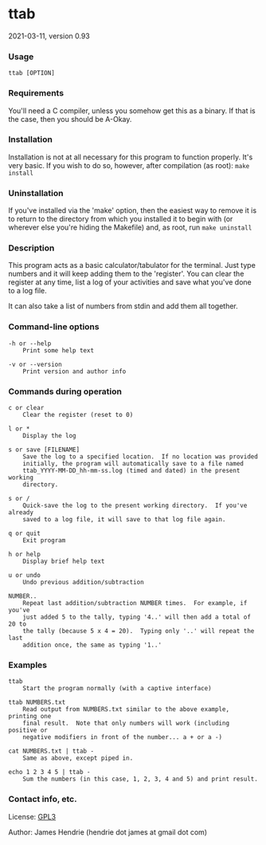 # ttab
2021-03-11, version 0.93

### Usage
`ttab [OPTION]`

### Requirements
You'll need a C compiler, unless you somehow get this as a binary.  If that
is the case, then you should be A-Okay.

### Installation
Installation is not at all necessary for this program to function properly.
It's very basic.  If you wish to do so, however, after compilation (as
root):  `make install`

### Uninstallation
If you've installed via the 'make' option, then the easiest way to remove it
is to return to the directory from which you installed it to begin with (or
wherever else you're hiding the Makefile) and, as root, run `make uninstall`

### Description
This program acts as a basic calculator/tabulator for the terminal.  Just
type numbers and it will keep adding them to the 'register'.  You can clear
the register at any time, list a log of your activities and save what you've
done to a log file.

It can also take a list of numbers from stdin and add them all together.

### Command-line options
```
-h or --help
	Print some help text

-v or --version
	Print version and author info
```

### Commands during operation
```
c or clear
	Clear the register (reset to 0)

l or *
	Display the log

s or save [FILENAME]
	Save the log to a specified location.  If no location was provided
	initially, the program will automatically save to a file named
	ttab_YYYY-MM-DD_hh-mm-ss.log (timed and dated) in the present working
	directory.

s or /
	Quick-save the log to the present working directory.  If you've already
	saved to a log file, it will save to that log file again.

q or quit
	Exit program

h or help
	Display brief help text

u or undo
	Undo previous addition/subtraction

NUMBER..
	Repeat last addition/subtraction NUMBER times.  For example, if you've
	just added 5 to the tally, typing '4..' will then add a total of 20 to
	the tally (because 5 x 4 = 20).  Typing only '..' will repeat the last
	addition once, the same as typing '1..'
```

### Examples
```
ttab
	Start the program normally (with a captive interface)

ttab NUMBERS.txt
	Read output from NUMBERS.txt similar to the above example, printing one
	final result.  Note that only numbers will work (including positive or
	negative modifiers in front of the number... a + or a -)

cat NUMBERS.txt | ttab -
	Same as above, except piped in.

echo 1 2 3 4 5 | ttab -
	Sum the numbers (in this case, 1, 2, 3, 4 and 5) and print result.
```

###	Contact info, etc.
License:  [GPL3](https://www.gnu.org/licenses/gpl-3.0.en.html)

Author:  James Hendrie (hendrie dot james at gmail dot com)
